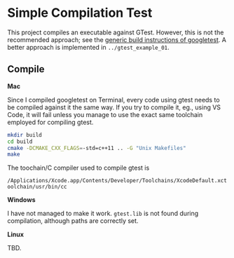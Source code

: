 # Simple Compilation Test

This project compiles an executable against GTest.
However, this is not the recommended approach; see the [generic build instructions of googletest](https://github.com/google/googletest/tree/master/googletest).
A better approach is implemented in `../gtest_example_01`.
## Compile

**Mac**

Since I compiled googletest on Terminal, every code using gtest needs to be compiled against it the same way.
If you try to compile it, eg., using VS Code, it will fail unless you manage to use the exact same toolchain employed for compiling gtest.

``` bash
mkdir build
cd build
cmake -DCMAKE_CXX_FLAGS=-std=c++11 .. -G "Unix Makefiles"
make
```

The toochain/C compiler used to compile gtest is

`/Applications/Xcode.app/Contents/Developer/Toolchains/XcodeDefault.xctoolchain/usr/bin/cc`

**Windows**

I have not managed to make it work.
`gtest.lib` is not found during compilation, although paths are correctly set.

**Linux**

TBD.